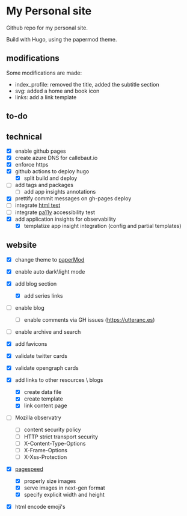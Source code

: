 # My Personal site

Github repo for my personal site.

Build with Hugo, using the papermod theme.

## modifications

Some modifications are made:

- index_profile: removed the title, added the subtitle section
- svg: added a home and book icon
- links: add a link template

## to-do

## technical

- [x] enable github pages
- [x] create azure DNS for callebaut.io
- [x] enforce https
- [x] github actions to deploy hugo
    - [x] split build and deploy
- [ ] add tags and packages
    - [ ] add app insights annotations
- [x] prettify commit messages on gh-pages deploy
- [ ] integrate [html test](https://github.com/wjdp/htmltest)
- [ ] integrate [pa11y](https://pa11y.org) accessibility test
- [x] add application insights for observability
    - [x] templatize app insight integration (config and partial templates)
 
## website

- [x] change theme to [paperMod](https://themes.gohugo.io/hugo-papermod/)
- [x] enable auto dark\light mode
- [x] add blog section
  - [x] add series links
- [ ] enable blog
  - [ ] enable comments via GH issues (https://utteranc.es)
- [ ] enable archive and search
- [x] add favicons
- [x] validate twitter cards
- [x] validate opengraph cards
- [x] add links to other resources \ blogs
  - [x] create data file
  - [x] create template
  - [x] link content page
- [ ] Mozilla observatry
  - [ ] content security policy
  - [ ] HTTP strict transport security
  - [ ] X-Content-Type-Options
  - [ ] X-Frame-Options
  - [ ] X-Xss-Protection
- [x] [pagespeed](https://pagespeed.web.dev/report?url=https%3A%2F%2Fcallebaut.io%2F)
  - [x] properly size images
  - [x] serve images in next-gen format
  - [x] specify explicit width and height
- [x] html encode emoji's

